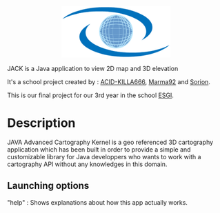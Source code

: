 <p align="center">
<img src="https://github.com/JACK-Enterprise/JACK/blob/master/Logo.png" width="50%" />
</p>


JACK is a Java application to view 2D map and 3D elevation 

It's a school project created by : <a href="https://github.com/ACID-KILLA666">ACID-KILLA666</a>, <a href="https://github.com/Marma92">Marma92</a> and <a href="https://github.com/Sorion">Sorion</a>.

This is our final project for our 3rd year in the school <a href="http://www.esgi.fr/ecole-informatique.html">ESGI</a>.

<h1>Description</h1>
 
  JAVA Advanced Cartography Kernel is a geo referenced 3D 
  cartography application which has been built in order to 
  provide a simple and customizable library for Java developpers 
  who wants to work with a cartography API without any knowledges 
  in this domain. 

 
<h2> Launching options</h2>
   
   "help"    : Shows explanations about how this app actually works. 
